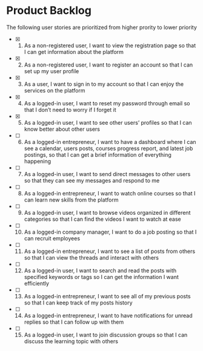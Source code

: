 # Product Backlog
The following user stories are prioritized from higher prority to lower priority
- [x] 1. As a non-registered user, I want to view the registration page so that I can get information about the platform
- [x] 2. As a non-registered user, I want to register an account so that I can set up my user profile
- [x] 3. As a user, I want to sign in to my account so that I can enjoy the services on the platform
- [x] 4. As a logged-in user, I want to reset my password through email so that I don’t need to worry if I forget it
- [x] 5. As a logged-in user, I want to see other users’ profiles so that I can know better about other users
- [ ] 6. As a logged-in entrepreneur, I want to have a dashboard where I can see a calendar, users posts, courses progress report, and latest job postings, so that I can get a brief information of everything happening
- [ ] 7. As a logged-in user, I want to send direct messages to other users so that they can see my messages and respond to me
- [ ] 8. As a logged-in entrepreneur, I want to watch online courses so that I can learn new skills from the platform
- [ ] 9. As a logged-in user, I want to browse videos organized in different categories so that I can find the videos I want to watch at ease
- [ ] 10. As a logged-in company manager, I want to do a job posting so that I can recruit employees
- [ ] 11. As a logged-in entrepreneur, I want to see a list of posts from others so that I can view the threads and interact with others
- [ ] 12. As a logged-in user, I want to search and read the posts with specified keywords or tags so I can get the information I want efficiently
- [ ] 13. As a logged-in entrepreneur, I want to see all of my previous posts so that I can keep track of my posts history
- [ ] 14. As a logged-in entrepreneur, I want to have notifications for unread replies so that I can follow up with them
- [ ] 15. As a logged-in user, I want to join discussion groups so that I can discuss the learning topic with others